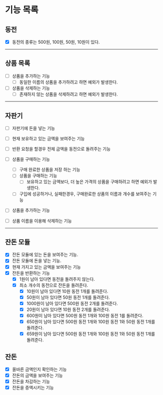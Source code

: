 # 기능 목록

## 동전
- [x] 동전의 종류는 500원, 100원, 50원, 10원이 있다.

---

## 상품 목록
- [ ] 상품을 추가하는 기능
    - [ ] 동일한 이름의 상품을 추가하려고 하면 예외가 발생한다.
    
- [ ] 상품을 삭제하는 기능
    - [ ] 존재하지 않는 상품을 삭제하려고 하면 예외가 발생한다.
    
---

## 자판기
- [ ] 자판기에 돈을 넣는 기능
- [ ] 현재 보유하고 있는 금액을 보여주는 기능
- [ ] 반환 요청을 할경우 전체 금액을 동전으로 돌려주는 기능

- [ ] 상품을 구매하는 기능
    - [ ] 구매 완료한 상품을 저장 하는 기능
    - [ ] 상품을 구매하는 기능
        - [ ] 보유하고 있는 금액보다, 더 높은 가격의 상품을 구매하려고 하면 예외가 발생한다.
    - [ ] 구입에 성공하거나, 실패한경우, 구매완료한 상품의 이름과 개수를 보여주는 기능
    
- [ ] 상품을 추가하는 기능
- [ ] 상품 이름을 이용해 삭제하는 기능

---

## 잔돈 모듈
- [x] 잔돈 모듈에 있는 돈을 보여주는 기능.
- [x] 잔돈 모듈에 돈을 넣는 기능.
- [x] 현재 가지고 있는 금액을 보여주는 기능
- [x] 잔돈을 반환하는 기능
    - [x] 1원이 남아 있다면 동전을 돌려주지 않는다.
    - [x] 최소 개수의 동전으로 잔돈을 돌려준다.
        - [x] 10원이 남아 있다면 10원 동전 1개를 돌려준다.
        - [x] 50원이 남아 있다면 50원 동전 1개를 돌려준다.
        - [x] 1000원이 남아 있다면 500원 동전 2개를 돌려준다.
        - [x] 20원이 남아 있다면 10원 동전 2개를 돌려준다.
        - [x] 600원이 남아 있다면 500원 동전 1개와 100원 동전 1를 돌려준다.
        - [x] 650원이 남아 있다면 500원 동전 1개와 100원 동전 1와 50원 동전 1개를 돌려준다.
        - [x] 659원이 남아 있다면 500원 동전 1개와 100원 동전 1와 50원 동전 1개를 돌려준다.
    
## 잔돈
- [x] 올바른 금액인지 확인하는 기능
- [x] 잔돈의 금액을 보여주는 기능
- [x] 잔돈을 차감하는 기능
- [x] 잔돈을 증액시키는 기능
